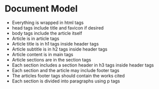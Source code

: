 # Document Model

- Everything is wrapped in html tags
- head tags include title and favicon if desired
- body tags include the article itself
- Article is in article tags
- Article title is in h1 tags inside header tags
- Article subtitle is in h2 tags inside header tags
- Article content is in main tags
- Article sections are in the section tags
- Each section includes a section header in h3 tags inside header tags
- Each section and the article may include footer tags
- The articles footer tags should contain the works cited
- Each section is divided into paragraphs using p tags
